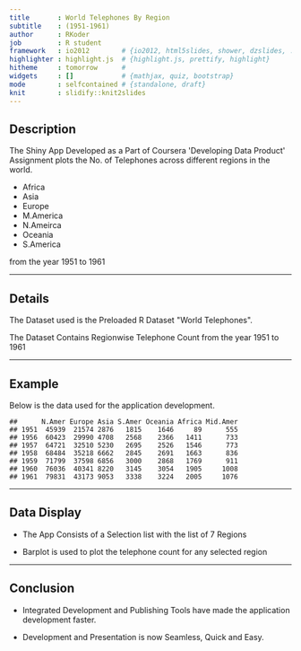 ```yaml
---
title       : World Telephones By Region
subtitle    : (1951-1961)
author      : RKoder
job         : R student
framework   : io2012        # {io2012, html5slides, shower, dzslides, ...}
highlighter : highlight.js  # {highlight.js, prettify, highlight}
hitheme     : tomorrow      #
widgets     : []            # {mathjax, quiz, bootstrap}
mode        : selfcontained # {standalone, draft}
knit        : slidify::knit2slides
---
```


## Description

The Shiny App Developed as a Part of Coursera 'Developing Data Product' Assignment plots the No. of Telephones across different regions in the world.

- Africa
- Asia
- Europe
- M.America
- N.Ameirca
- Oceania
- S.America

from the year 1951 to 1961

---
## Details

The Dataset used is the Preloaded R Dataset "World Telephones".

The Dataset Contains Regionwise Telephone Count from the year 1951 to 1961

---
## Example

Below is the data used for the application development.


```
##      N.Amer Europe Asia S.Amer Oceania Africa Mid.Amer
## 1951  45939  21574 2876   1815    1646     89      555
## 1956  60423  29990 4708   2568    2366   1411      733
## 1957  64721  32510 5230   2695    2526   1546      773
## 1958  68484  35218 6662   2845    2691   1663      836
## 1959  71799  37598 6856   3000    2868   1769      911
## 1960  76036  40341 8220   3145    3054   1905     1008
## 1961  79831  43173 9053   3338    3224   2005     1076
```

---
## Data Display 

- The App Consists of a Selection list with the list of 7 Regions

- Barplot is used to plot the telephone count for any selected region

---
## Conclusion

- Integrated Development and Publishing Tools have made the application development faster.

- Development and Presentation is now Seamless, Quick and Easy.

